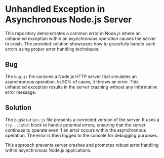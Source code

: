 # Unhandled Exception in Asynchronous Node.js Server

This repository demonstrates a common error in Node.js where an unhandled exception within an asynchronous operation causes the server to crash.  The provided solution showcases how to gracefully handle such errors using proper error handling techniques.

## Bug

The `bug.js` file contains a Node.js HTTP server that simulates an asynchronous operation.  In 50% of cases, it throws an error. This unhandled exception results in the server crashing without any informative error message.

## Solution

The `bugSolution.js` file presents a corrected version of the server. It uses a `try...catch` block to handle potential errors, ensuring that the server continues to operate even if an error occurs within the asynchronous operation.  The error is then logged to the console for debugging purposes.

This approach prevents server crashes and promotes robust error handling within asynchronous Node.js applications.